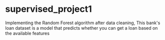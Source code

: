 # supervised_project1
Implementing the Random Forest algorithm after data cleaning,
This bank's loan dataset is a model that predicts whether you can get a loan based on the available features
